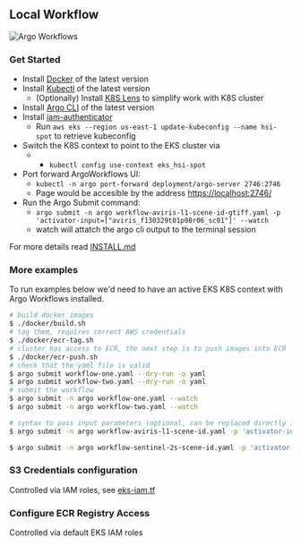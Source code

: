 ## Local Workflow

![Argo Workflows](https://argoproj.github.io/argo-workflows/assets/argo.png)

### Get Started

* Install [Docker](https://www.docker.com/) of the latest version
* Install [Kubectl](https://kubernetes.io/docs/tasks/tools/) of the latest version
  * (Optionally) Install [K8S Lens](https://k8slens.dev/) to simplify work with K8S cluster
* Install [Argo CLI](https://github.com/argoproj/argo-workflows/releases/tag/v3.1.3) of the latest version
* Install [iam-authenticator](https://docs.aws.amazon.com/eks/latest/userguide/install-aws-iam-authenticator.html)
  * Run `aws eks --region us-east-1 update-kubeconfig --name hsi-spot` to retrieve kubeconfig
* Switch the K8S context to point to the EKS cluster via
  * * `kubectl config use-context eks_hsi-spot`
* Port forward ArgoWorkflows UI:
  * `kubectl -n argo port-forward deployment/argo-server 2746:2746`
  * Page would be accesible by the address [https://localhost:2746/](https://localhost:2746/)
* Run the Argo Submit command: 
  * `argo submit -n argo workflow-aviris-l1-scene-id-gtiff.yaml -p 'activator-input=["aviris_f130329t01p00r06_sc01"]' --watch`
  * watch will attatch the argo cli output to the terminal session

For more details read [INSTALL.md](./INSTALL.md)


### More examples

To run examples below we'd need to have an active EKS K8S context with Argo Workflows installed.

```bash
# build docker images
$ ./docker/build.sh
# tag them, requires correct AWS credentials
$ ./docker/ecr-tag.sh
# cluster has access to ECR, the next step is to push images into ECR
$ ./docker/ecr-push.sh
# check that the yaml file is valid
$ argo submit workflow-one.yaml --dry-run -o yaml
$ argo submit workflow-two.yaml --dry-run -o yaml
# submit the workflow
$ argo submit -n argo workflow-one.yaml --watch 
$ argo submit -n argo workflow-two.yaml --watch 

# syntax to pass input parameters (optional, can be replaced directly in the yaml file)
$ argo submit -n argo workflow-aviris-l1-scene-id.yaml -p 'activator-input=["aviris_f130329t01p00r06_sc01"]' --watch

$ argo submit -n argo workflow-sentinel-2s-scene-id.yaml -p 'activator-input=["S2B_23XNK_20210819_0_L2A"]' --watch
```

### S3 Credentials configuration

Controlled via IAM roles, see [eks-iam.tf](../../terraform/eks-iam.tf)

### Configure ECR Registry Access

Controlled via default EKS IAM roles
